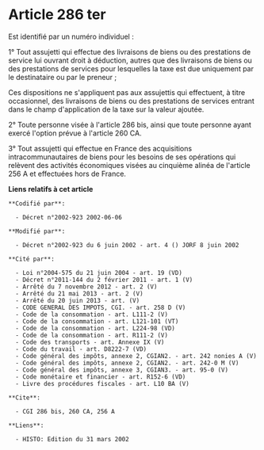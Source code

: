 # Article 286 ter

Est identifié par un numéro individuel :

1° Tout assujetti qui effectue des livraisons de biens ou des prestations de service lui ouvrant droit à déduction, autres
que des livraisons de biens ou des prestations de services pour lesquelles la taxe est due uniquement par le destinataire ou
par le preneur ;

Ces dispositions ne s'appliquent pas aux assujettis qui effectuent, à titre occasionnel, des livraisons de biens ou des
prestations de services entrant dans le champ d'application de la taxe sur la valeur ajoutée.

2° Toute personne visée à l'article 286 bis, ainsi que toute personne ayant exercé l'option prévue à l'article 260 CA.

3° Tout assujetti qui effectue en France des acquisitions intracommunautaires de biens pour les besoins de ses opérations qui
relèvent des activités économiques visées au cinquième alinéa de l'article 256 A et effectuées hors de France.

**Liens relatifs à cet article**

	**Codifié par**:

	  - Décret n°2002-923 2002-06-06

	**Modifié par**:

	  - Décret n°2002-923 du 6 juin 2002 - art. 4 () JORF 8 juin 2002

	**Cité par**:

	  - Loi n°2004-575 du 21 juin 2004 - art. 19 (VD)
	  - Décret n°2011-144 du 2 février 2011 - art. 1 (V)
	  - Arrêté du 7 novembre 2012 - art. 2 (V)
	  - Arrêté du 21 mai 2013 - art. 2 (V)
	  - Arrêté du 20 juin 2013 - art. (V)
	  - CODE GENERAL DES IMPOTS, CGI. - art. 258 D (V)
	  - Code de la consommation - art. L111-2 (V)
	  - Code de la consommation - art. L121-101 (VT)
	  - Code de la consommation - art. L224-98 (VD)
	  - Code de la consommation - art. R111-2 (V)
	  - Code des transports - art. Annexe IX (V)
	  - Code du travail - art. D8222-7 (VD)
	  - Code général des impôts, annexe 2, CGIAN2. - art. 242 nonies A (V)
	  - Code général des impôts, annexe 2, CGIAN2. - art. 242-0 M (V)
	  - Code général des impôts, annexe 3, CGIAN3. - art. 95-0 (V)
	  - Code monétaire et financier - art. R152-6 (VD)
	  - Livre des procédures fiscales - art. L10 BA (V)

	**Cite**:

	  - CGI 286 bis, 260 CA, 256 A

	**Liens**:

	  - HISTO: Edition du 31 mars 2002
